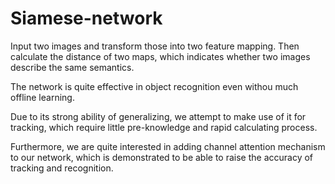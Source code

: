 # Siamese-network
  Input two images and transform those into two feature mapping. Then calculate the distance of two maps, which indicates whether two images describe the same semantics.

  The network is quite effective in object recognition even withou much offline learning.

  Due to its strong ability of generalizing, we attempt to make use of it for tracking, which require little pre-knowledge and rapid calculating process.

  Furthermore, we are quite interested in adding channel attention mechanism to our network, which is demonstrated to be able to raise the accuracy of tracking and recognition.
